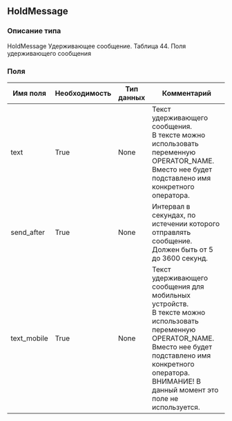 
## HoldMessage

### Описание типа
HoldMessage
Удерживающее сообщение.
Таблица 44. Поля удерживающего сообщения


### Поля

| Имя поля | Необходимость | Тип данных | Комментарий |
|---|---|---|---|
|text|True|None|Текст удерживающего сообщения.<br/>В тексте можно использовать переменную OPERATOR_NAME. Вместо нее будет подставлено имя конкретного оператора.<br/>|
|send_after|True|None|Интервал в секундах, по истечении которого отправлять сообщение.<br/>Должен быть от 5 до 3600 секунд.<br/>|
|text_mobile|True|None|Текcт удерживающего сообщения для мобильных устройств.<br/>В тексте можно использовать переменную OPERATOR_NAME. Вместо нее будет подставлено имя конкретного оператора.<br/>ВНИМАНИЕ! В данный момент это поле не используется.<br/>|
